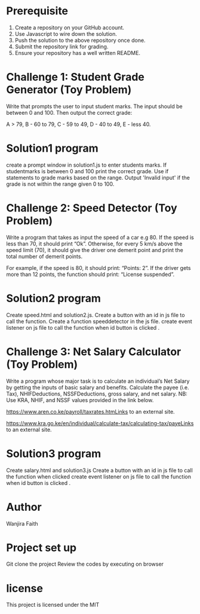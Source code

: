  # Prerequisite
1. Create a repository on your GitHub account.
2. Use Javascript to wire down the solution.
3. Push the solution to the above repository once done.
4. Submit the repository link for grading.
5. Ensure your repository has a well written README.

 

# Challenge 1: Student Grade Generator (Toy Problem)
Write that prompts the user to input student marks. The input should be between 0 and 100. Then output the correct grade: 

A > 79, B - 60 to 79, C -  59 to 49, D - 40 to 49, E - less 40.

 # Solution1 program
 create a prompt window in solution1.js to enter students marks.
 If studentmarks is between 0 and 100 print the correct grade. 
 Use if statements to grade marks based on the range.
 Output 'Invalid input' if the grade is not within the range given 0 to 100.

# Challenge 2: Speed Detector (Toy Problem)
Write a program that takes as input the speed of a car e.g 80. If the speed is less than 70, it should print “Ok”. Otherwise, for every 5 km/s above the speed limit (70), it should give the driver one demerit point and print the total number of demerit points.

For example, if the speed is 80, it should print: “Points: 2”. If the driver gets more than 12 points, the function should print: “License suspended”.
 
# Solution2 program 
 Create speed.html and solution2.js.
 Create a button with an id in js file to call the function.
 Create a function speeddetector in the js file.
 create event listener on js file to call the function when id button is clicked .

# Challenge 3: Net Salary Calculator (Toy Problem)
Write a program whose major task is to calculate an individual’s Net Salary by getting the inputs of basic salary and benefits. Calculate the payee (i.e. Tax), NHIFDeductions, NSSFDeductions, gross salary, and net salary. 
NB: Use KRA, NHIF, and NSSF values provided in the link below.

https://www.aren.co.ke/payroll/taxrates.htmLinks to an external site.  

https://www.kra.go.ke/en/individual/calculate-tax/calculating-tax/payeLinks to an external site.

# Solution3 program
 Create salary.html and solution3.js
 Create a button with an id in js file to call the function when clicked
 create event listener on js file to call the function when id button is clicked .
 
 # Author
 Wanjira Faith

 # Project set up
 Git clone the project
 Review the codes by executing on browser

 # license
 This project is licensed under the MIT